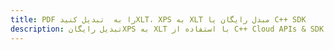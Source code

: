 ---title: PDF را به  تبدیل کنیدXLT، XPS به XLT مبدل رایگان یا C++ SDKdescription: تبدیل رایگانXPS به XLT با استفاده از C++ Cloud APIs & SDK همچنین اسناد PDF را در Cloud ایجاد، ویرایش و رندر کنید.---
